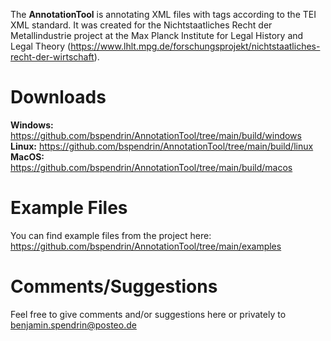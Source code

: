 The **AnnotationTool** is annotating XML files with tags according to the TEI XML standard. It was created for the Nichtstaatliches Recht der Metallindustrie project at the Max Planck Institute for Legal History and Legal Theory (https://www.lhlt.mpg.de/forschungsprojekt/nichtstaatliches-recht-der-wirtschaft).

# Downloads
**Windows:**
https://github.com/bspendrin/AnnotationTool/tree/main/build/windows  
**Linux:**
https://github.com/bspendrin/AnnotationTool/tree/main/build/linux  
**MacOS:**
https://github.com/bspendrin/AnnotationTool/tree/main/build/macos  

# Example Files
You can find example files from the project here:  
https://github.com/bspendrin/AnnotationTool/tree/main/examples

# Comments/Suggestions
Feel free to give comments and/or suggestions here or privately to benjamin.spendrin@posteo.de